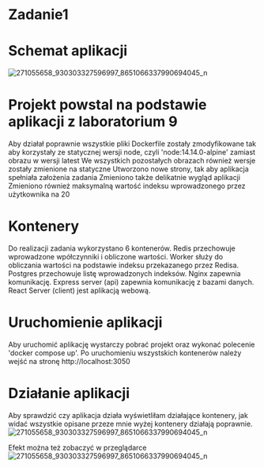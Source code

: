 # Zadanie1

# Schemat aplikacji 
  ![271055658_930303327596997_8651066337990694045_n](https://user-images.githubusercontent.com/58142903/148449961-97bba805-ad73-4e4f-894c-facb846aa375.png)
            
# Projekt powstal na podstawie aplikacji z laboratorium 9
  Aby działał poprawnie wszystkie pliki Dockerfile zostały zmodyfikowane tak aby korzystały ze statycznej wersji node, czyli 'node:14.14.0-alpine' zamiast obrazu w wersji latest
  We wszystkich pozostałych obrazach również wersje zostały zmienione na statyczne
  Utworzono nowe strony, tak aby aplikacja spełniała założenia zadania
  Zmieniono także delikatnie wygląd aplikacji
  Zmieniono również maksymalną wartość indeksu wprowadzonego przez użytkownika na 20
# Kontenery
  Do realizacji zadania wykorzystano 6 kontenerów.
  Redis przechowuje wprowadzone wpółczynniki i obliczone wartości.
  Worker służy do obliczania wartości na podstawie indeksu przekazanego przez Redisa.
  Postgres przechowuje listę wprowadzonych indeksów.
  Nginx zapewnia komunikację.
  Express server (api) zapewnia komunikację z bazami danych.
  React Server (client) jest aplikacją webową.
# Uruchomienie aplikacji
  Aby uruchomić aplikację wystarczy pobrać projekt oraz wykonać polecenie 'docker compose up'. Po uruchomieniu wszystskich kontenerów należy wejść na stronę http://localhost:3050
 
 # Działanie aplikacji
  Aby sprawdzić czy aplikacja działa wyświetliłam działające kontenery, jak widać wszystkie opisane przeze mnie wyżej kontenery działają poprawnie.
  ![271055658_930303327596997_8651066337990694045_n](https://user-images.githubusercontent.com/58142903/148451161-14ebd06e-6402-4a7b-87bf-b968872d19d1.png)

  Efekt można też zobaczyć w przeglądarce
  ![271055658_930303327596997_8651066337990694045_n](https://user-images.githubusercontent.com/58142903/148451278-34b2b1aa-3f57-4b3f-82ef-28136a35e361.png)

